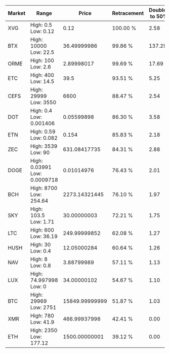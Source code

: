 | Market | Range | Price| Retracement | Doubles to 50% |
| --- | --- | --- | --- | --- |
| XVG | High: 0.5<br />Low: 0.12 | 0.12 | 100.00 % | 2.58 |
| BTX | High: 10000<br />Low: 22.5 | 36.49999986 | 99.86 % | 137.29 |
| ORME | High: 100<br />Low: 2.6 | 2.89998017 | 99.69 % | 17.69 |
| ETC | High: 400<br />Low: 14.5 | 39.5 | 93.51 % | 5.25 |
| CEFS | High: 29999<br />Low: 3550 | 6600 | 88.47 % | 2.54 |
| DOT | High: 0.4<br />Low: 0.001406 | 0.05599898 | 86.30 % | 3.58 |
| ETN | High: 0.59<br />Low: 0.082 | 0.154 | 85.83 % | 2.18 |
| ZEC | High: 3539<br />Low: 90 | 631.08417735 | 84.31 % | 2.88 |
| DOGE | High: 0.03991<br />Low: 0.0009718 | 0.01014976 | 76.43 % | 2.01 |
| BCH | High: 8700<br />Low: 254.64 | 2273.14321445 | 76.10 % | 1.97 |
| SKY | High: 103.5<br />Low: 1.71 | 30.00000003 | 72.21 % | 1.75 |
| LTC | High: 600<br />Low: 36.19 | 249.99999852 | 62.08 % | 1.27 |
| HUSH | High: 30<br />Low: 0.4 | 12.05000284 | 60.64 % | 1.26 |
| NAV | High: 8<br />Low: 0.8 | 3.88799989 | 57.11 % | 1.13 |
| LUX | High: 74.997998<br />Low: 0 | 34.00000102 | 54.67 % | 1.10 |
| BTC | High: 29969<br />Low: 2751 | 15849.99999999 | 51.87 % | 1.03 |
| XMR | High: 780<br />Low: 41.9 | 466.99937998 | 42.41 % | 0.00 |
| ETH | High: 2350<br />Low: 177.12 | 1500.00000001 | 39.12 % | 0.00 |
